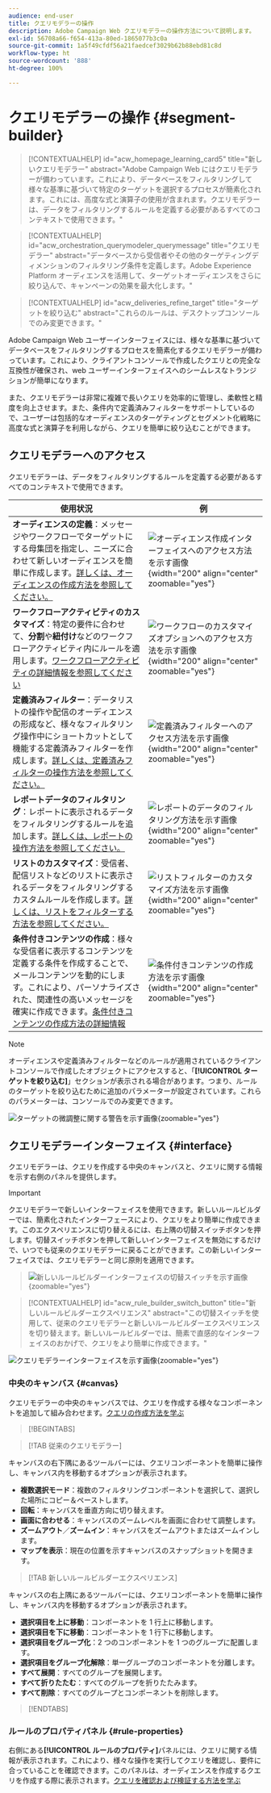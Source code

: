 ```yaml
---
audience: end-user
title: クエリモデラーの操作
description: Adobe Campaign Web クエリモデラーの操作方法について説明します。
exl-id: 56708a66-f654-413a-80ed-1865077b3c0a
source-git-commit: 1a5f49cfdf56a21faedcef3029b62b88ebd81c8d
workflow-type: ht
source-wordcount: '888'
ht-degree: 100%

---
```


# クエリモデラーの操作 {#segment-builder}

>[!CONTEXTUALHELP]
>id="acw_homepage_learning_card5"
>title="新しいクエリモデラー"
>abstract="Adobe Campaign Web にはクエリモデラーが備わっています。これにより、データベースをフィルタリングして様々な基準に基づいて特定のターゲットを選択するプロセスが簡素化されます。これには、高度な式と演算子の使用が含まれます。クエリモデラーは、データをフィルタリングするルールを定義する必要があるすべてのコンテキストで使用できます。"

>[!CONTEXTUALHELP]
>id="acw_orchestration_querymodeler_querymessage"
>title="クエリモデラー"
>abstract="データベースから受信者やその他のターゲティングディメンションのフィルタリング条件を定義します。Adobe Experience Platform オーディエンスを活用して、ターゲットオーディエンスをさらに絞り込んで、キャンペーンの効果を最大化します。"

>[!CONTEXTUALHELP]
>id="acw_deliveries_refine_target"
>title="ターゲットを絞り込む"
>abstract="これらのルールは、デスクトップコンソールでのみ変更できます。"

Adobe Campaign Web ユーザーインターフェイスには、様々な基準に基づいてデータベースをフィルタリングするプロセスを簡素化するクエリモデラーが備わっています。これにより、クライアントコンソールで作成したクエリとの完全な互換性が確保され、web ユーザーインターフェイスへのシームレスなトランジションが簡単になります。

また、クエリモデラーは非常に複雑で長いクエリを効率的に管理し、柔軟性と精度を向上させます。また、条件内で定義済みフィルターをサポートしているので、ユーザーは包括的なオーディエンスのターゲティングとセグメント化戦略に高度な式と演算子を利用しながら、クエリを簡単に絞り込むことができます。

## クエリモデラーへのアクセス

クエリモデラーは、データをフィルタリングするルールを定義する必要があるすべてのコンテキストで使用できます。

| 使用状況 | 例 |
|  ---  |  ---  |
| **オーディエンスの定義**：メッセージやワークフローでターゲットにする母集団を指定し、ニーズに合わせて新しいオーディエンスを簡単に作成します。[詳しくは、オーディエンスの作成方法を参照してください。](../audience/one-time-audience.md) | ![オーディエンス作成インターフェイスへのアクセス方法を示す画像](assets/access-audience.png){width="200" align="center" zoomable="yes"} |
| **ワークフローアクティビティのカスタマイズ**：特定の要件に合わせて、**分割**&#x200B;や&#x200B;**紐付け**&#x200B;などのワークフローアクティビティ内にルールを適用します。[ワークフローアクティビティの詳細情報を参照してください](../workflows/activities/about-activities.md) | ![ワークフローのカスタマイズオプションへのアクセス方法を示す画像](assets/access-workflow.png){width="200" align="center" zoomable="yes"} |
| **定義済みフィルター**：データリストの操作や配信のオーディエンスの形成など、様々なフィルタリング操作中にショートカットとして機能する定義済みフィルターを作成します。[詳しくは、定義済みフィルターの操作方法を参照してください。](../get-started/predefined-filters.md) | ![定義済みフィルターへのアクセス方法を示す画像](assets/access-predefined-filter.png){width="200" align="center" zoomable="yes"} |
| **レポートデータのフィルタリング**：レポートに表示されるデータをフィルタリングするルールを追加します。[詳しくは、レポートの操作方法を参照してください。](../reporting/gs-reports.md) | ![レポートのデータのフィルタリング方法を示す画像](assets/access-reports.png){width="200" align="center" zoomable="yes"} |
| **リストのカスタマイズ**：受信者、配信リストなどのリストに表示されるデータをフィルタリングするカスタムルールを作成します。[詳しくは、リストをフィルターする方法を参照してください。](../get-started/list-filters.md#list-built-in-filters) | ![リストフィルターのカスタマイズ方法を示す画像](assets/access-lists.png){width="200" align="center" zoomable="yes"} |
| **条件付きコンテンツの作成**：様々な受信者に表示するコンテンツを定義する条件を作成することで、メールコンテンツを動的にします。これにより、パーソナライズされた、関連性の高いメッセージを確実に作成できます。[条件付きコンテンツの作成方法の詳細情報](../personalization/conditions.md) | ![条件付きコンテンツの作成方法を示す画像](assets/conditional-content.png){width="200" align="center" zoomable="yes"} |

>[!NOTE]
>
>オーディエンスや定義済みフィルターなどのルールが適用されているクライアントコンソールで作成したオブジェクトにアクセスすると、「**[!UICONTROL ターゲットを絞り込む]**」セクションが表示される場合があります。つまり、ルールのターゲットを絞り込むために追加のパラメーターが設定されています。これらのパラメーターは、コンソールでのみ変更できます。
>
>![ターゲットの微調整に関する警告を示す画像](assets/target-warning.png){zoomable="yes"}

## クエリモデラーインターフェイス {#interface}

クエリモデラーは、クエリを作成する中央のキャンバスと、クエリに関する情報を示す右側のパネルを提供します。

>[!IMPORTANT]
>
>クエリモデラーで新しいインターフェイスを使用できます。新しいルールビルダーでは、簡素化されたインターフェースにより、クエリをより簡単に作成できます。このエクスペリエンスに切り替えるには、右上隅の切替スイッチボタンを押します。切替スイッチボタンを押して新しいインターフェイスを無効にするだけで、いつでも従来のクエリモデラーに戻ることができます。この新しいインターフェイスでは、クエリモデラーと同じ原則を適用できます。
>>![新しいルールビルダーインターフェイスの切替スイッチを示す画像](assets/query-modeler-toggle.png){zoomable="yes"}


>[!CONTEXTUALHELP]
>id="acw_rule_builder_switch_button"
>title="新しいルールビルダーエクスペリエンス"
>abstract="この切替スイッチを使用して、従来のクエリモデラーと新しいルールビルダーエクスペリエンスを切り替えます。新しいルールビルダーでは、簡素で直感的なインターフェイスのおかげで、クエリをより簡単に作成できます。"

![クエリモデラーインターフェイスを示す画像](assets/query-interface.png){zoomable="yes"}

### 中央のキャンバス {#canvas}

クエリモデラーの中央のキャンバスでは、クエリを作成する様々なコンポーネントを追加して組み合わせます。[クエリの作成方法を学ぶ](build-query.md)

>[!BEGINTABS]

>[!TAB 従来のクエリモデラー]

キャンバスの右下隅にあるツールバーには、クエリコンポーネントを簡単に操作し、キャンバス内を移動するオプションが表示されます。

* **複数選択モード**：複数のフィルタリングコンポーネントを選択して、選択した場所にコピー＆ペーストします。
* **回転**：キャンバスを垂直方向に切り替えます。
* **画面に合わせる**：キャンバスのズームレベルを画面に合わせて調整します。
* **ズームアウト**／**ズームイン**：キャンバスをズームアウトまたはズームインします。
* **マップを表示**：現在の位置を示すキャンバスのスナップショットを開きます。

>[!TAB 新しいルールビルダーエクスペリエンス]

キャンバスの右上隅にあるツールバーには、クエリコンポーネントを簡単に操作し、キャンバス内を移動するオプションが表示されます。

* **選択項目を上に移動**：コンポーネントを 1 行上に移動します。
* **選択項目を下に移動**：コンポーネントを 1 行下に移動します。
* **選択項目をグループ化**：2 つのコンポーネントを 1 つのグループに配置します。
* **選択項目をグループ化解除**：単一グループのコンポーネントを分離します。
* **すべて展開**：すべてのグループを展開します。
* **すべて折りたたむ**：すべてのグループを折りたたみます。
* **すべて削除**：すべてのグループとコンポーネントを削除します。

>[!ENDTABS]

### ルールのプロパティパネル {#rule-properties}

右側にある&#x200B;**[!UICONTROL ルールのプロパティ]**&#x200B;パネルには、クエリに関する情報が表示されます。これにより、様々な操作を実行してクエリを確認し、要件に合っていることを確認できます。このパネルは、オーディエンスを作成するクエリを作成する際に表示されます。[クエリを確認および検証する方法を学ぶ](build-query.md#check-and-validate-your-query)
